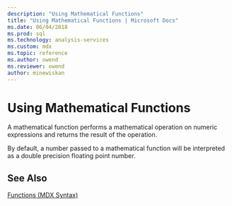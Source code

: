 ```yaml
---
description: "Using Mathematical Functions"
title: "Using Mathematical Functions | Microsoft Docs"
ms.date: 06/04/2018
ms.prod: sql
ms.technology: analysis-services
ms.custom: mdx
ms.topic: reference
ms.author: owend
ms.reviewer: owend
author: minewiskan
---
```

# Using Mathematical Functions


  A mathematical function performs a mathematical operation on numeric expressions and returns the result of the operation.  
  
 By default, a number passed to a mathematical function will be interpreted as a double precision floating point number.  
  
## See Also  
 [Functions &#40;MDX Syntax&#41;](../mdx/functions-mdx-syntax.md)  
  
  
